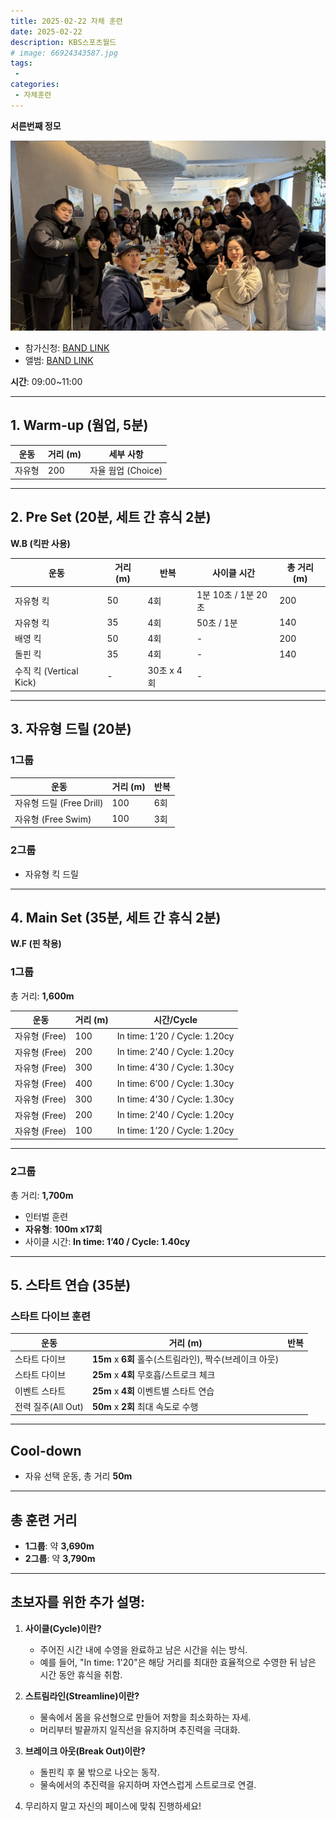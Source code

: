```yaml
---
title: 2025-02-22 자체 훈련
date: 2025-02-22
description: KBS스포츠월드
# image: 66924343587.jpg
tags:
 - 
categories:
 - 자체훈련
---
```


**서른번째 정모**

![](2025-02-22-18-38-52.jpeg)

- 참가신청: [BAND LINK](https://band.us/band/93484357/schedule/4%2F93484357%2F597447872%2F19700101)
- 앨범: [BAND LINK](https://band.us/band/93484357/album/85028302)

**시간**: 09:00~11:00  

---

## 1. Warm-up (웜업, 5분)  
| 운동 | 거리 (m) | 세부 사항 |
|------|----------|-----------|
| 자유형 | 200 | 자율 웜업 (Choice) |

---

## 2. Pre Set (20분, 세트 간 휴식 2분)  
**W.B (킥판 사용)**  

| 운동 | 거리 (m) | 반복 | 사이클 시간 | 총 거리 (m) |
|------|----------|------|-------------|-------------|
| 자유형 킥 | 50 | 4회 | 1분 10초 / 1분 20초 | 200 |
| 자유형 킥 | 35 | 4회 | 50초 / 1분 | 140 |
| 배영 킥 | 50 | 4회 | - | 200 |
| 돌핀 킥 | 35 | 4회 | - | 140 |
| 수직 킥 (Vertical Kick) | - | 30초 x 4회 | - |

---

## 3. 자유형 드릴 (20분)  
### **1그룹**  
| 운동 | 거리 (m) | 반복 |
|------|----------|------|
| 자유형 드릴 (Free Drill) | 100 | 6회 |
| 자유형 (Free Swim) | 100 | 3회 |

### **2그룹**  
- 자유형 킥 드릴

---

## 4. Main Set (35분, 세트 간 휴식 2분)  
**W.F (핀 착용)**  

### **1그룹**  
총 거리: **1,600m**  

| 운동 | 거리 (m) | 시간/Cycle |
|------|----------|------------|
| 자유형 (Free) | 100 | In time: 1’20 / Cycle: 1.20cy |
| 자유형 (Free) | 200 | In time: 2’40 / Cycle: 1.20cy |
| 자유형 (Free) | 300 | In time: 4’30 / Cycle: 1.30cy |
| 자유형 (Free) | 400 | In time: 6’00 / Cycle: 1.30cy |
| 자유형 (Free) | 300 | In time: 4’30 / Cycle: 1.30cy |
| 자유형 (Free) | 200 | In time: 2’40 / Cycle: 1.20cy |
| 자유형 (Free) | 100 | In time: 1’20 / Cycle: 1.20cy |

---

### **2그룹**  
총 거리: **1,700m**  

- 인터벌 훈련  
- **자유형**: **100m x17회**  
- 사이클 시간: **In time: 1’40 / Cycle: 1.40cy**

---

## 5. 스타트 연습 (35분)

### 스타트 다이브 훈련
| 운동                  | 거리 (m)   | 반복        |
|-----------------------|------------|-------------|
| 스타트 다이브         | **15m**    x **6회**     홀수(스트림라인), 짝수(브레이크 아웃) |
| 스타트 다이브         | **25m**    x **4회**     무호흡/스트로크 체크 |
| 이벤트 스타트         | **25m**    x **4회**     이벤트별 스타트 연습 |
| 전력 질주(All Out)    | **50m**    x **2회**     최대 속도로 수행 |

---

## Cool-down
- 자유 선택 운동, 총 거리 **50m**

---

## 총 훈련 거리
- **1그룹**: 약 **3,690m**
- **2그룹**: 약 **3,790m**

---

## 초보자를 위한 추가 설명:
1. **사이클(Cycle)이란?**
   - 주어진 시간 내에 수영을 완료하고 남은 시간을 쉬는 방식.
   - 예를 들어, "In time: 1'20"은 해당 거리를 최대한 효율적으로 수영한 뒤 남은 시간 동안 휴식을 취함.

2. **스트림라인(Streamline)이란?**
   - 물속에서 몸을 유선형으로 만들어 저항을 최소화하는 자세.
   - 머리부터 발끝까지 일직선을 유지하며 추진력을 극대화.

3. **브레이크 아웃(Break Out)이란?**
   - 돌핀킥 후 물 밖으로 나오는 동작.
   - 물속에서의 추진력을 유지하며 자연스럽게 스트로크로 연결.

4. 무리하지 말고 자신의 페이스에 맞춰 진행하세요!
